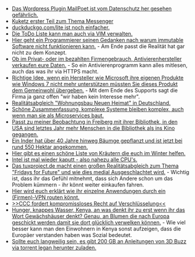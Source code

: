 * [Das Wordpress Plugin MailPoet ist vom Datenschutz her gesehen gefährlich.](https://www.kuketz-blog.de/wichtiger-hinweis-verabschiedung-vom-newsletter/)
* [Kuketz erster Teil zum Thema Messenger](https://www.kuketz-blog.de/die-verrueckte-welt-der-messenger-messenger-teil1/)
* [duckduckgo.com/lite ist noch einfacher.](https://duckduckgo.com/lite/)
* [Die ToDo Liste kann man auch via VIM verwalten.](https://opensource.com/article/20/1/vim-task-list-reddit-twitter)
* [Hier geht ein Programmierer seinen Gedanken nach warum immutable Software nicht funktionieren kann.](https://utcc.utoronto.ca/~cks/space/blog/tech/RealWorldIsMutable) - Am Ende passt die Realität hat gar nicht zu dem Konzept.
* [Ob im Privat- oder im bezahlten Firmengebrauch, Antivierenhersteller verkaufen eure Daten.](https://blog.fefe.de/?ts=a0d1baf7) - So ein Antivierenprogramm kann alles mitlesen, auch das was ihr via HTTPS macht.
* [Richtige Idee, wenn ein Hersteller wie Microsoft ihre eigenen Produkte wie Windows 7 nicht mehr unterstützen müssten Sie dieses Produkt dem Gemeinwohl übergeben.](https://www.heise.de/newsticker/meldung/Free-Software-Foundation-Windows-7-soll-freie-Software-werden-4646110.html) - Mit dem Ende des Supports sagt die Firma ja ganz offen "wir haben kein Interesse mehr".
* [Realitätsabgleich "Wohnungsbau Neuen Heimat" in Deutschland.](https://blog.fefe.de/?ts=a0d00565)
* [Schöne Zusammenfassung, komplexe Systeme bleiben komplex, auch wenn man sie als Microservices baut.](https://blog.fefe.de/?ts=a0d07bd8)
* [Passt zu meiner Beobachtung in Freiberg mit ihrer Bibliothek, in den USA sind letztes Jahr mehr Menschen in die Bibliothek als ins Kino gegangen.](https://blog.fefe.de/?ts=a0d37ee1)
* [Ein Inder hat über 40 Jahre hinweg Bäumge gepflanzt und ist jetzt bei rund 550 Hektar angekommen.](https://netzfrauen.org/2020/01/28/india-9/)
* [Hier gibt es einen schöne Liste von Kräutern die euch im Winter helfen.](https://www.kraeuterallerlei.de/wirksam-im-winter-kraeuter-fuers-immunsystem/)
* [Intel ist mal wieder kaputt - also nahezu alle CPU's.](https://www.golem.de/news/sicherheitsluecken-l1des-und-vrs-machen-intel-chips-angreifbar-2001-146308.html)
* [Das tuxproject.de macht einen großen Realitätsabgleich zum Thema "Fridays for Future" und wie dies medial Ausgeschlachtet wird.](https://tuxproject.de/blog/2020/01/ueber-wohlstand/) - Wichtig ist, dass ihr das Gefühl mitnehmt, dass sich Andere schon um das Problem kümmern - ihr könnt weiter einkaufen fahren.
* [Hier wird euch erklärt wie ihr einzelne Anwendungen durch ein (Firmen)-VPN routen könnt.](https://nullday.de/posts/routing-applications-through-a-vpn/)
* [>>CCC fordert kompromissloses Recht auf Verschlüsselung<<](https://www.ccc.de/de/updates/2020/ccc-fordert-kompromissloses-recht-auf-verschlusselung)
* [Hunger, knappes Wasser, Kenya, an was denkt ihr zu erst wenn ihr das Wort Gewächshäuser denkt? Genau, an Blumen die nach Europa geschickt werden damit sie dort glücklich verwelken können.](https://netzfrauen.org/2020/01/27/kenya-2/) - Wie viel besser kann man den Einwohnern in Kenya sonst aufzeigen, dass die Europäer verstanden haben was Sozial bedeutet.
* [Sollte euch langweilig sein, es gibt 200 GB an Anleitungen von 3D Buzz via torrent legan herunter zuladen.](https://www.ghacks.net/2020/01/27/200-gigabytes-of-development-and-design-tutorials-from-3d-buzz-released/)
